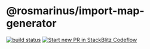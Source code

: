 # @rosmarinus/import-map-generator

<a href="https://github.com/rosmarinus-project/import-map-generator/actions/workflows/publish.yml"><img src="https://github.com/rosmarinus-project/import-map-generator/actions/workflows/publish.yml/badge.svg" alt="build status"></a> <a href="https://pr.new/rosmarinus-project/import-map-generator"><img src="https://developer.stackblitz.com/img/start_pr_dark_small.svg" alt="Start new PR in StackBlitz Codeflow"></a>

